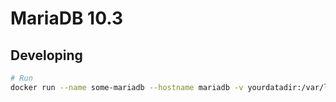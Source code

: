 
# MariaDB 10.3




## Developing

```bash
# Run
docker run --name some-mariadb --hostname mariadb -v yourdatadir:/var/lib/mysql -e MYSQL_ROOT_PASSWORD=password -d heinoc/mariadb:tag
```
